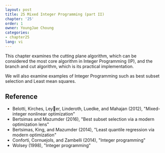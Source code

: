```yaml
---
layout: post
title: 25 Mixed Integer Programming (part II)
chapter: '25'
order: 1
owner: YoungJae Choung
categories:
- chapter25
lang: vi
---
```


This chapter examines the cutting plane algorithm, which can be considered the most core algorithm in Integer Programming (IP), and the branch and cut algorithm, which is its practical implementation. 

We will also examine examples of Integer Programming such as best subset selection and Least mean squares.

## Reference
* Belotti, Kirches, Leyer, Linderoth, Luedke, and Mahajan (2012), "Mixed-integer nonlinear optimization"
* Bertsimas and Mazumder (2016), "Best subset selection via a modern optimization lens"
* Bertsimas, King, and Mazumder (2014), "Least quantile regression via modern optimization"
* Conforti, Cornuejols, and Zambelli (2014), "Integer programming"
* Wolsey (1998), "Integer programming"